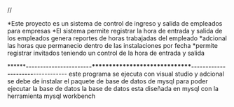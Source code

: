 //


*Este proyecto es un sistema de control de ingreso y salida de empleados para empresas
*El sistema permite registrar la hora de entrada y salida de los empleados genera reportes de horas trabajadas del empleado
*adcional las horas que permanecio dentro de las instalaciones por fecha
*permite registrar invitados teniendo un control de la hora de entrada y salida


****************************-----------------------*****************************---------------------**********************------------
este programa se ejecuta con visual studio y adcional se debe de instalar el paquete de base de datos de mysql para poder ejecutar la base de datos 
la base de datos esta diseñada en mysql con la herramienta mysql workbench